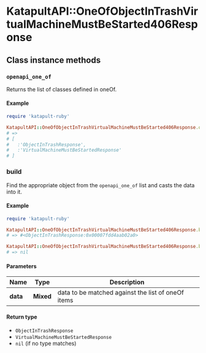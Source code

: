 # KatapultAPI::OneOfObjectInTrashVirtualMachineMustBeStarted406Response

## Class instance methods

### `openapi_one_of`

Returns the list of classes defined in oneOf.

#### Example

```ruby
require 'katapult-ruby'

KatapultAPI::OneOfObjectInTrashVirtualMachineMustBeStarted406Response.openapi_one_of
# =>
# [
#   :'ObjectInTrashResponse',
#   :'VirtualMachineMustBeStartedResponse'
# ]
```

### build

Find the appropriate object from the `openapi_one_of` list and casts the data into it.

#### Example

```ruby
require 'katapult-ruby'

KatapultAPI::OneOfObjectInTrashVirtualMachineMustBeStarted406Response.build(data)
# => #<ObjectInTrashResponse:0x00007fdd4aab02a0>

KatapultAPI::OneOfObjectInTrashVirtualMachineMustBeStarted406Response.build(data_that_doesnt_match)
# => nil
```

#### Parameters

| Name | Type | Description |
| ---- | ---- | ----------- |
| **data** | **Mixed** | data to be matched against the list of oneOf items |

#### Return type

- `ObjectInTrashResponse`
- `VirtualMachineMustBeStartedResponse`
- `nil` (if no type matches)

